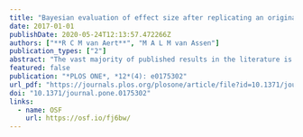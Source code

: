 ```yaml
---
title: "Bayesian evaluation of effect size after replicating an original study"
date: 2017-01-01
publishDate: 2020-05-24T12:13:57.472266Z
authors: ["**R C M van Aert**", "M A L M van Assen"]
publication_types: ["2"]
abstract: "The vast majority of published results in the literature is statistically significant, which raises concerns about their reliability. The Reproducibility Project Psychology (RPP) and Experimental Economics Replication Project (EE-RP) both replicated a large number of published studies in psychology and economics. The original study and replication were statistically significant in 36.1% in RPP and 68.8% in EE-RP suggesting many null effects among the replicated studies. However, evidence in favor of the null hypothesis cannot be examined with null hypothesis significance testing. We developed a Bayesian meta-analysis method called snapshot hybrid that is easy to use and understand and quantifies the amount of evidence in favor of a zero, small, medium and large effect. The method computes posterior model probabilities for a zero, small, medium, and large effect and adjusts for publication bias by taking into account that the original study is statistically significant. We first analytically approximate the methods performance, and demonstrate the necessity to control for the original study's significance to enable the accumulation of evidence for a true zero effect. Then we applied the method to the data of RPP and EE-RP, showing that the underlying effect sizes of the included studies in EE-RP are generally larger than in RPP, but that the sample sizes of especially the included studies in RPP are often too small to draw definite conclusions about the true effect size. We also illustrate how snapshot hybrid can be used to determine the required sample size of the replication akin to power analysis in null hypothesis significance testing and present an easy to use web application (https://rvanaert.shinyapps.io/snapshot/) and R code for applying the method."
featured: false
publication: "*PLOS ONE*, *12*(4): e0175302"
url_pdf: "https://journals.plos.org/plosone/article/file?id=10.1371/journal.pone.0175302&type=printable"
doi: "10.1371/journal.pone.0175302"
links:
  - name: OSF
    url: https://osf.io/fj6bw/
---
```



